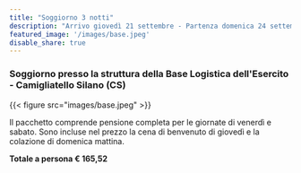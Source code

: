 ```yaml
---
title: "Soggiorno 3 notti"
description: "Arrivo giovedì 21 settembre - Partenza domenica 24 settembre "
featured_image: '/images/base.jpeg'
disable_share: true
---
```

### Soggiorno presso la struttura della Base Logistica dell'Esercito - Camigliatello Silano (CS)

{{< figure src="images/base.jpeg" >}}

Il pacchetto comprende pensione completa per le giornate di venerdì e sabato.
Sono incluse nel prezzo la cena di benvenuto di giovedì e la colazione di domenica mattina.

**Totale a persona € 165,52** 